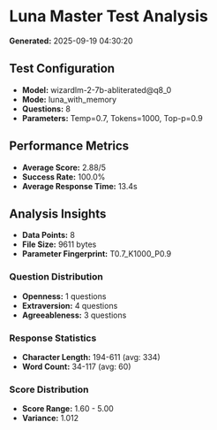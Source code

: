 # Luna Master Test Analysis

**Generated:** 2025-09-19 04:30:20

## Test Configuration
- **Model:** wizardlm-2-7b-abliterated@q8_0
- **Mode:** luna_with_memory
- **Questions:** 8
- **Parameters:** Temp=0.7, Tokens=1000, Top-p=0.9

## Performance Metrics
- **Average Score:** 2.88/5
- **Success Rate:** 100.0%
- **Average Response Time:** 13.4s

## Analysis Insights
- **Data Points:** 8
- **File Size:** 9611 bytes
- **Parameter Fingerprint:** T0.7_K1000_P0.9

### Question Distribution
- **Openness:** 1 questions
- **Extraversion:** 4 questions
- **Agreeableness:** 3 questions

### Response Statistics
- **Character Length:** 194-611 (avg: 334)
- **Word Count:** 34-117 (avg: 60)

### Score Distribution
- **Score Range:** 1.60 - 5.00
- **Variance:** 1.012
